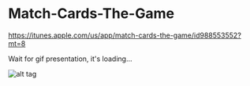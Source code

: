 # Match-Cards-The-Game

https://itunes.apple.com/us/app/match-cards-the-game/id988553552?mt=8

Wait for gif presentation, it's loading...

![alt tag](https://github.com/bizibizi/Match-Cards-The-Game/blob/master/presentation.gif)
